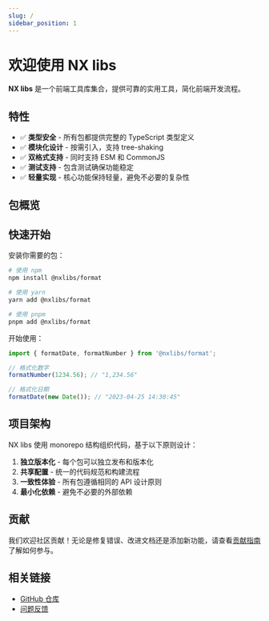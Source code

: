 ```yaml
---
slug: /
sidebar_position: 1
---
```


# 欢迎使用 NX libs

**NX libs** 是一个前端工具库集合，提供可靠的实用工具，简化前端开发流程。

## 特性

- ✅ **类型安全** - 所有包都提供完整的 TypeScript 类型定义
- ✅ **模块化设计** - 按需引入，支持 tree-shaking
- ✅ **双格式支持** - 同时支持 ESM 和 CommonJS
- ✅ **测试支持** - 包含测试确保功能稳定
- ✅ **轻量实现** - 核心功能保持轻量，避免不必要的复杂性

## 包概览

<!-- NX libs 包含以下几个独立的包：

| 包名                                                         | 描述                 | 版本                                                             |
| ------------------------------------------------------------ | -------------------- | ---------------------------------------------------------------- |
| [`@nxlibs/format`](/packages/format)                       | 数字和日期格式化工具 | ![npm](https://img.shields.io/npm/v/@nxlibs/format)            |
| [`@nxlibs/typescript-config`](/packages/typescript-config) | 共享 TypeScript 配置 | ![npm](https://img.shields.io/npm/v/@nxlibs/typescript-config) |
| [`@nxlibs/eslint-config`](/packages/eslint-config)         | 共享 ESLint 配置     | ![npm](https://img.shields.io/npm/v/@nxlibs/eslint-config)     |
| [`@nxlibs/prettier-config`](/packages/prettier-config)     | 共享 Prettier 配置   | ![npm](https://img.shields.io/npm/v/@nxlibs/prettier-config)   | -->

## 快速开始

安装你需要的包：

```bash
# 使用 npm
npm install @nxlibs/format

# 使用 yarn
yarn add @nxlibs/format

# 使用 pnpm
pnpm add @nxlibs/format
```

开始使用：

```typescript
import { formatDate, formatNumber } from '@nxlibs/format';

// 格式化数字
formatNumber(1234.56); // "1,234.56"

// 格式化日期
formatDate(new Date()); // "2023-04-25 14:30:45"
```

## 项目架构

NX libs 使用 monorepo 结构组织代码，基于以下原则设计：

1. **独立版本化** - 每个包可以独立发布和版本化
2. **共享配置** - 统一的代码规范和构建流程
3. **一致性体验** - 所有包遵循相同的 API 设计原则
4. **最小化依赖** - 避免不必要的外部依赖

## 贡献

我们欢迎社区贡献！无论是修复错误、改进文档还是添加新功能，请查看[贡献指南](/docs/guides/contributing)了解如何参与。

## 相关链接

- [GitHub 仓库](https://github.com/NexaraGroup/nx-libs)
- [问题反馈](https://github.com/NexaraGroup/nx-libs/issues)
